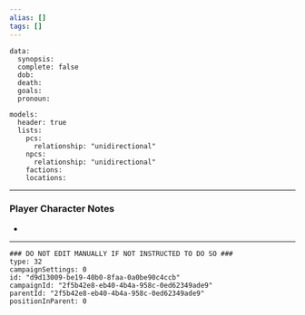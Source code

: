 ```yaml
---
alias: []
tags: []
---
```

```RpgManagerData
data: 
  synopsis: 
  complete: false
  dob: 
  death: 
  goals: 
  pronoun: 
```
```RpgManager
models: 
  header: true
  lists: 
    pcs: 
      relationship: "unidirectional"
    npcs: 
      relationship: "unidirectional"
    factions: 
    locations: 
```
---
### Player Character Notes
 - 

---
```RpgManagerID
### DO NOT EDIT MANUALLY IF NOT INSTRUCTED TO DO SO ###
type: 32
campaignSettings: 0
id: "d9d13009-be19-40b0-8faa-0a0be90c4ccb"
campaignId: "2f5b42e8-eb40-4b4a-958c-0ed62349ade9"
parentId: "2f5b42e8-eb40-4b4a-958c-0ed62349ade9"
positionInParent: 0
```
